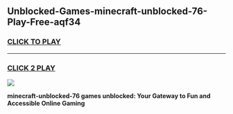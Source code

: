 
## Unblocked-Games-minecraft-unblocked-76-Play-Free-aqf34
<h3>
<a href="https://premium76.site?title=minecraft-unblocked-76&ref=19M">CLICK TO PLAY</a></h3>
<hr>

<h3>
<a href="https://premium76.site?title=minecraft-unblocked-76&ref=19M">CLICK 2 PLAY</a>
  
</h3>

<a href="https://premium76.site?title=minecraft-unblocked-76&ref=19M"><img src="https://clearcache.store/games.png"></a>


**minecraft-unblocked-76 games unblocked: Your Gateway to Fun and Accessible Online Gaming**
